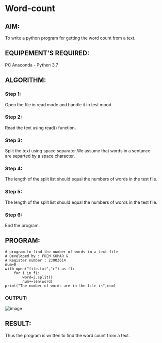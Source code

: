 # Word-count
## AIM:
To write a python program for getting the word count from a text.
## EQUIPEMENT'S REQUIRED: 
PC
Anaconda - Python 3.7
## ALGORITHM: 
### Step 1:
Open the file in read mode and handle it in test mood.
### Step 2: 
Read the text using read() function. 
### Step 3: 
Split the text using space separator.We assume that words in a sentance are separted by a space character.
### Step 4:  
The length of the split list should equal the numbers of words in the test file.
### Step 5: 
The length of the split list should equal the numbers of words in the test file.
### Step 6: 
End the program.
## PROGRAM:
```
# program to find the number of words in a text file
# Developed by : PREM KUMAR G
# Register number : 23003614
num=0
with open("file.txt","r") as f1:
    for i in f1:
        word=i.split()
        num+=len(word)
print("The number of words are in the file is",num)
```
### OUTPUT:
![image](https://github.com/PremkumarG3/Word-count/assets/138955646/bc46d2e2-9d7b-4ac8-a922-65512fea2e41)

## RESULT:
Thus the program is written to find the word count from a text.
